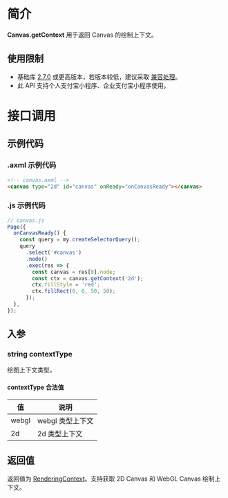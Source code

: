 # 简介

**Canvas.getContext** 用于返回 Canvas 的绘制上下文。

## 使用限制

- 基础库 [2.7.0](https://opendocs.alipay.com/mini/framework/lib-upgrade-v2) 或更高版本，若版本较低，建议采取 [兼容处理](https://opendocs.alipay.com/mini/framework/compatibility)。
- 此 API 支持个人支付宝小程序、企业支付宝小程序使用。

# 接口调用

## 示例代码

### .axml 示例代码

```html
<!-- canvas.axml -->
<canvas type="2d" id="canvas" onReady="onCanvasReady"></canvas>
```

### .js 示例代码

```javascript
// canvas.js
Page({
  onCanvasReady() {
    const query = my.createSelectorQuery();
    query
      .select('#canvas')
      .node()
      .exec(res => {
        const canvas = res[0].node;
        const ctx = canvas.getContext('2d');
        ctx.fillStyle = 'red';
        ctx.fillRect(0, 0, 50, 50);
      });
  },
});
```

## 入参

### string contextType

绘图上下文类型。

#### contextType 合法值

| **值** | **说明**         |
| ------ | ---------------- |
| webgl  | webgl 类型上下文 |
| 2d     | 2d 类型上下文    |

## 返回值

返回值为 [RenderingContext](https://opendocs.alipay.com/mini/01w0it)。支持获取 2D Canvas 和 WebGL Canvas 绘制上下文。
